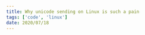 ```yaml
---
title: Why unicode sending on Linux is such a pain
tags: ['code', 'linux']
date: 2020/07/18
---
```


